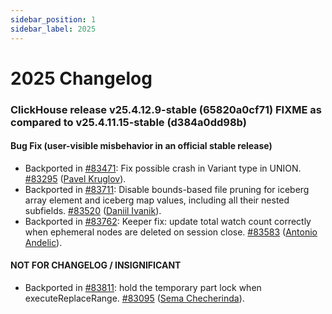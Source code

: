 ```yaml
---
sidebar_position: 1
sidebar_label: 2025
---
```


# 2025 Changelog

### ClickHouse release v25.4.12.9-stable (65820a0cf71) FIXME as compared to v25.4.11.15-stable (d384a0dd98b)

#### Bug Fix (user-visible misbehavior in an official stable release)
* Backported in [#83471](https://github.com/ClickHouse/ClickHouse/issues/83471): Fix possible crash in Variant type in UNION. [#83295](https://github.com/ClickHouse/ClickHouse/pull/83295) ([Pavel Kruglov](https://github.com/Avogar)).
* Backported in [#83711](https://github.com/ClickHouse/ClickHouse/issues/83711): Disable bounds-based file pruning for iceberg array element and iceberg map values, including all their nested subfields. [#83520](https://github.com/ClickHouse/ClickHouse/pull/83520) ([Daniil Ivanik](https://github.com/divanik)).
* Backported in [#83762](https://github.com/ClickHouse/ClickHouse/issues/83762): Keeper fix: update total watch count correctly when ephemeral nodes are deleted on session close. [#83583](https://github.com/ClickHouse/ClickHouse/pull/83583) ([Antonio Andelic](https://github.com/antonio2368)).

#### NOT FOR CHANGELOG / INSIGNIFICANT

* Backported in [#83811](https://github.com/ClickHouse/ClickHouse/issues/83811): hold the temporary part lock when executeReplaceRange. [#83095](https://github.com/ClickHouse/ClickHouse/pull/83095) ([Sema Checherinda](https://github.com/CheSema)).

